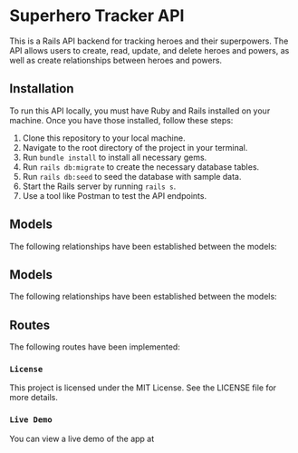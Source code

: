 # Superhero Tracker API


This is a Rails API backend for tracking heroes and their superpowers. The API allows users to create, read, update, and delete heroes and powers, as well as create relationships between heroes and powers.


## Installation

To run this API locally, you must have Ruby and Rails installed on your machine. Once you have those installed, follow these steps:

1. Clone this repository to your local machine.
2. Navigate to the root directory of the project in your terminal.
3. Run `bundle install` to install all necessary gems.
4. Run `rails db:migrate` to create the necessary database tables.
5. Run `rails db:seed` to seed the database with sample data.
6. Start the Rails server by running `rails s`.
7. Use a tool like Postman to test the API endpoints.

## Models
The following relationships have been established between the models:

## Models
The following relationships have been established between the models:

## Routes
The following routes have been implemented:

### `License`

This project is licensed under the MIT License. See the LICENSE file for more details.

### `Live Demo`
You can view a live demo of the app at 
